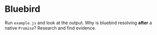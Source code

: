 # Bluebird

Run `example.js` and look at the output. Why is bluebird resolving __after__ a native `Promise`?
Research and find evidence.
